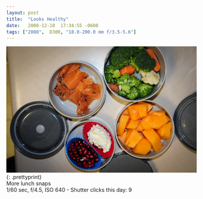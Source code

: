 ```yaml
---
layout: post
title:  "Looks Healthy"
date:   2008-12-10  17:34:55 -0600
tags: ["2008",  D300, "18.0-200.0 mm f/3.5-5.6"]
---
```

![:title](/images/2008/2008_1210_DSC_1687.jpg)
{: .prettyprint}  
More lunch snaps  
1/60 sec, f/4.5, ISO 640 - Shutter clicks this day: 9